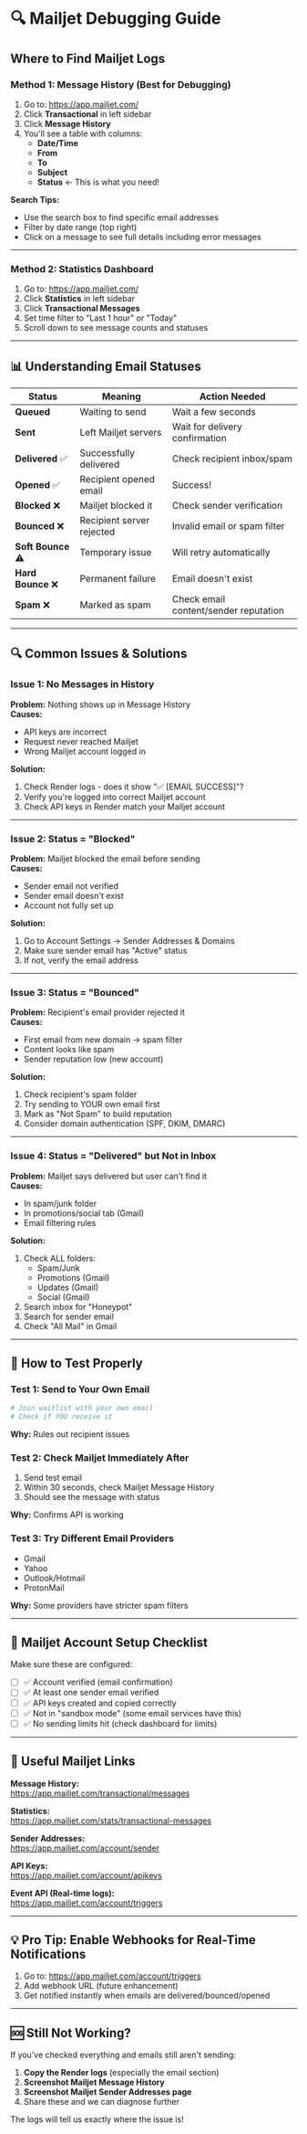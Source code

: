 # 🔍 Mailjet Debugging Guide

## Where to Find Mailjet Logs

### Method 1: Message History (Best for Debugging)

1. Go to: https://app.mailjet.com/
2. Click **Transactional** in left sidebar
3. Click **Message History**
4. You'll see a table with columns:
   - **Date/Time**
   - **From**
   - **To**
   - **Subject**
   - **Status** ← This is what you need!

**Search Tips:**
- Use the search box to find specific email addresses
- Filter by date range (top right)
- Click on a message to see full details including error messages

---

### Method 2: Statistics Dashboard

1. Go to: https://app.mailjet.com/
2. Click **Statistics** in left sidebar
3. Click **Transactional Messages**
4. Set time filter to "Last 1 hour" or "Today"
5. Scroll down to see message counts and statuses

---

## 📊 Understanding Email Statuses

| Status | Meaning | Action Needed |
|--------|---------|---------------|
| **Queued** | Waiting to send | Wait a few seconds |
| **Sent** | Left Mailjet servers | Wait for delivery confirmation |
| **Delivered** ✅ | Successfully delivered | Check recipient inbox/spam |
| **Opened** ✅ | Recipient opened email | Success! |
| **Blocked** ❌ | Mailjet blocked it | Check sender verification |
| **Bounced** ❌ | Recipient server rejected | Invalid email or spam filter |
| **Soft Bounce** ⚠️ | Temporary issue | Will retry automatically |
| **Hard Bounce** ❌ | Permanent failure | Email doesn't exist |
| **Spam** ❌ | Marked as spam | Check email content/sender reputation |

---

## 🔍 Common Issues & Solutions

### Issue 1: No Messages in History
**Problem:** Nothing shows up in Message History  
**Causes:**
- API keys are incorrect
- Request never reached Mailjet
- Wrong Mailjet account logged in

**Solution:**
1. Check Render logs - does it show "✅ [EMAIL SUCCESS]"?
2. Verify you're logged into correct Mailjet account
3. Check API keys in Render match your Mailjet account

---

### Issue 2: Status = "Blocked"
**Problem:** Mailjet blocked the email before sending  
**Causes:**
- Sender email not verified
- Sender email doesn't exist
- Account not fully set up

**Solution:**
1. Go to Account Settings → Sender Addresses & Domains
2. Make sure sender email has "Active" status
3. If not, verify the email address

---

### Issue 3: Status = "Bounced"
**Problem:** Recipient's email provider rejected it  
**Causes:**
- First email from new domain → spam filter
- Content looks like spam
- Sender reputation low (new account)

**Solution:**
1. Check recipient's spam folder
2. Try sending to YOUR own email first
3. Mark as "Not Spam" to build reputation
4. Consider domain authentication (SPF, DKIM, DMARC)

---

### Issue 4: Status = "Delivered" but Not in Inbox
**Problem:** Mailjet says delivered but user can't find it  
**Causes:**
- In spam/junk folder
- In promotions/social tab (Gmail)
- Email filtering rules

**Solution:**
1. Check ALL folders:
   - Spam/Junk
   - Promotions (Gmail)
   - Updates (Gmail)
   - Social (Gmail)
2. Search inbox for "Honeypot"
3. Search for sender email
4. Check "All Mail" in Gmail

---

## 🧪 How to Test Properly

### Test 1: Send to Your Own Email
```bash
# Join waitlist with your own email
# Check if YOU receive it
```

**Why:** Rules out recipient issues

### Test 2: Check Mailjet Immediately After
1. Send test email
2. Within 30 seconds, check Mailjet Message History
3. Should see the message with status

**Why:** Confirms API is working

### Test 3: Try Different Email Providers
- Gmail
- Yahoo
- Outlook/Hotmail
- ProtonMail

**Why:** Some providers have stricter spam filters

---

## 📧 Mailjet Account Setup Checklist

Make sure these are configured:

- [ ] ✅ Account verified (email confirmation)
- [ ] ✅ At least one sender email verified
- [ ] ✅ API keys created and copied correctly
- [ ] ✅ Not in "sandbox mode" (some email services have this)
- [ ] ✅ No sending limits hit (check dashboard for limits)

---

## 🔗 Useful Mailjet Links

**Message History:**  
https://app.mailjet.com/transactional/messages

**Statistics:**  
https://app.mailjet.com/stats/transactional-messages

**Sender Addresses:**  
https://app.mailjet.com/account/sender

**API Keys:**  
https://app.mailjet.com/account/apikeys

**Event API (Real-time logs):**  
https://app.mailjet.com/account/triggers

---

## 💡 Pro Tip: Enable Webhooks for Real-Time Notifications

1. Go to: https://app.mailjet.com/account/triggers
2. Add webhook URL (future enhancement)
3. Get notified instantly when emails are delivered/bounced/opened

---

## 🆘 Still Not Working?

If you've checked everything and emails still aren't sending:

1. **Copy the Render logs** (especially the email section)
2. **Screenshot Mailjet Message History**
3. **Screenshot Mailjet Sender Addresses page**
4. Share these and we can diagnose further

The logs will tell us exactly where the issue is!



